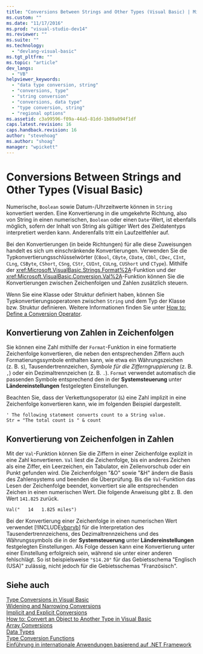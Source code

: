 ```yaml
---
title: "Conversions Between Strings and Other Types (Visual Basic) | Microsoft Docs"
ms.custom: ""
ms.date: "11/17/2016"
ms.prod: "visual-studio-dev14"
ms.reviewer: ""
ms.suite: ""
ms.technology: 
  - "devlang-visual-basic"
ms.tgt_pltfrm: ""
ms.topic: "article"
dev_langs: 
  - "VB"
helpviewer_keywords: 
  - "data type conversion, string"
  - "conversions, type"
  - "string conversion"
  - "conversions, data type"
  - "type conversion, string"
  - "regional options"
ms.assetid: c3a99596-f09a-44a5-81dd-1b89a094f1df
caps.latest.revision: 16
caps.handback.revision: 16
author: "stevehoag"
ms.author: "shoag"
manager: "wpickett"
---
```

# Conversions Between Strings and Other Types (Visual Basic)
Numerische, `Boolean` sowie Datum\-\/Uhrzeitwerte können in `String` konvertiert werden.  Eine Konvertierung in die umgekehrte Richtung, also von String in einen numerischen, `Boolean` oder einen `Date`\-Wert, ist ebenfalls möglich, sofern der Inhalt von String als gültiger Wert des Zieldatentyps interpretiert werden kann.  Anderenfalls tritt ein Laufzeitfehler auf.  
  
 Bei den Konvertierungen \(in beide Richtungen\) für alle diese Zuweisungen handelt es sich um einschränkende Konvertierungen.  Verwenden Sie die Typkonvertierungsschlüsselwörter \(`CBool`, `CByte`, `CDate`, `CDbl`, `CDec`, `CInt`, `CLng`, `CSByte`, `CShort`, `CSng`, `CStr`, `CUInt`, `CULng`, `CUShort` und `CType`\).  Mithilfe der <xref:Microsoft.VisualBasic.Strings.Format%2A>\-Funktion und der <xref:Microsoft.VisualBasic.Conversion.Val%2A>\-Funktion können Sie die Konvertierungen zwischen Zeichenfolgen und Zahlen zusätzlich steuern.  
  
 Wenn Sie eine Klasse oder Struktur definiert haben, können Sie Typkonvertierungsoperatoren zwischen `String` und dem Typ der Klasse bzw. Struktur definieren.  Weitere Informationen finden Sie unter [How to: Define a Conversion Operator](../../../../visual-basic/programming-guide/language-features/procedures/how-to-define-a-conversion-operator.md).  
  
## Konvertierung von Zahlen in Zeichenfolgen  
 Sie können eine Zahl mithilfe der `Format`\-Funktion in eine formatierte Zeichenfolge konvertieren, die neben den entsprechenden Ziffern auch Formatierungssymbole enthalten kann, wie etwa ein Währungszeichen \(z. B. `$`\), Tausendertrennzeichen, *Symbole für die Zifferngruppierung* \(z. B. `,`\) oder ein Dezimaltrennzeichen \(z. B. `.`\).  `Format` verwendet automatisch die passenden Symbole entsprechend den in der **Systemsteuerung** unter **Ländereinstellungen** festgelegten Einstellungen.  
  
 Beachten Sie, dass der Verkettungsoperator \(`&`\) eine Zahl implizit in eine Zeichenfolge konvertieren kann, wie im folgenden Beispiel dargestellt.  
  
```  
' The following statement converts count to a String value.  
Str = "The total count is " & count  
```  
  
## Konvertierung von Zeichenfolgen in Zahlen  
 Mit der `Val`\-Funktion können Sie die Ziffern in einer Zeichenfolge explizit in eine Zahl konvertieren.  `Val` liest die Zeichenfolge, bis ein anderes Zeichen als eine Ziffer, ein Leerzeichen, ein Tabulator, ein Zeilenvorschub oder ein Punkt gefunden wird.  Die Zeichenfolgen "&O" sowie "&H" ändern die Basis des Zahlensystems und beenden die Überprüfung.  Bis die `Val`\-Funktion das Lesen der Zeichenfolge beendet, konvertiert sie alle entsprechenden Zeichen in einen numerischen Wert.  Die folgende Anweisung gibt z. B. den Wert `141.825` zurück.  
  
 `Val("   14   1.825 miles")`  
  
 Bei der Konvertierung einer Zeichenfolge in einen numerischen Wert verwendet [!INCLUDE[vbprvb](../../../../csharp/programming-guide/concepts/linq/includes/vbprvb_md.md)] für die Interpretation des Tausendertrennzeichens, des Dezimaltrennzeichens und des Währungssymbols die in der **Systemsteuerung** unter **Ländereinstellungen** festgelegten Einstellungen.  Als Folge dessen kann eine Konvertierung unter einer Einstellung erfolgreich sein, während sie unter einer anderen fehlschlägt.  So ist beispielsweise `"$14.20"` für das Gebietsschema "Englisch \(USA\)" zulässig, nicht jedoch für die Gebietsschemas "Französisch".  
  
## Siehe auch  
 [Type Conversions in Visual Basic](../../../../visual-basic/programming-guide/language-features/data-types/type-conversions.md)   
 [Widening and Narrowing Conversions](../../../../visual-basic/programming-guide/language-features/data-types/widening-and-narrowing-conversions.md)   
 [Implicit and Explicit Conversions](../../../../visual-basic/programming-guide/language-features/data-types/implicit-and-explicit-conversions.md)   
 [How to: Convert an Object to Another Type in Visual Basic](../../../../visual-basic/programming-guide/language-features/data-types/how-to-convert-an-object-to-another-type.md)   
 [Array Conversions](../../../../visual-basic/programming-guide/language-features/data-types/array-conversions.md)   
 [Data Types](../../../../visual-basic/language-reference/data-types/data-type-summary.md)   
 [Type Conversion Functions](../../../../visual-basic/language-reference/functions/type-conversion-functions.md)   
 [Einführung in internationale Anwendungen basierend auf .NET Framework](/visual-studio/ide/introduction-to-international-applications-based-on-the-dotnet-framework)